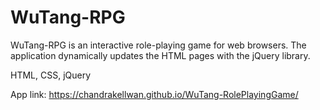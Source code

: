 # WuTang-RPG 

WuTang-RPG is an interactive role-playing game for web browsers. The application dynamically updates the HTML pages with the jQuery library.

HTML, CSS, jQuery

App link: https://chandrakellwan.github.io/WuTang-RolePlayingGame/
